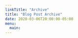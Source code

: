 ```yaml
---
linkTitle: "Archive"
title: "Blog Post Archive"
date: 2020-03-06T20:00:00-05:00
menu:
  main:
---
```


